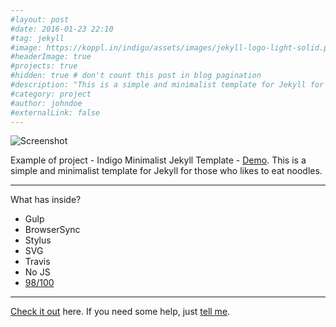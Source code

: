 ```yaml
---
#layout: post
#date: 2016-01-23 22:10
#tag: jekyll
#image: https://koppl.in/indigo/assets/images/jekyll-logo-light-solid.png
#headerImage: true
#projects: true
#hidden: true # don't count this post in blog pagination
#description: "This is a simple and minimalist template for Jekyll for those who likes to eat noodles."
#category: project
#author: johndoe
#externalLink: false
---
```


![Screenshot](https://raw.githubusercontent.com/sergiokopplin/indigo/gh-pages/assets/screen-shot.png)

Example of project - Indigo Minimalist Jekyll Template - [Demo](http://sergiokopplin.github.io/indigo/). This is a simple and minimalist template for Jekyll for those who likes to eat noodles.

---

What has inside?

- Gulp
- BrowserSync
- Stylus
- SVG
- Travis
- No JS
- [98/100](https://developers.google.com/speed/pagespeed/insights/?url=http%3A%2F%2Fsergiokopplin.github.io%2Findigo%2F)

---

[Check it out](http://sergiokopplin.github.io/indigo/) here.
If you need some help, just [tell me](http://github.com/sergiokopplin/indigo/issues).
